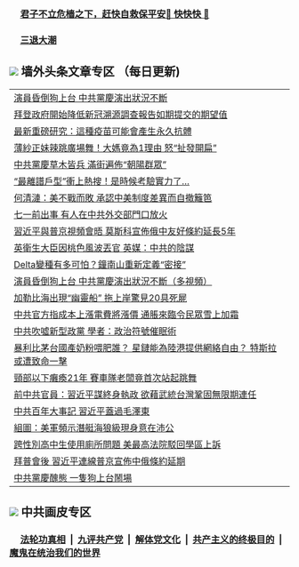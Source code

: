 
 ### &nbsp;&nbsp;&nbsp;&nbsp; [君子不立危樯之下，赶快自救保平安🍎 快快快 📩](https://github.com/pwgy/td/blob/master/README.md)

 ### &nbsp;&nbsp;&nbsp;&nbsp; [三退大潮](https://ww3.xkide.work/?key=zuuelqyfglsfjmgm&pin=65881581&ag=ogQuit&from=pw2) 

## <img src="https://img.icons8.com/cute-clipart/2x/circled-right.png"> 墙外头条文章专区 （每日更新)

<Table>
<tr><td colspan="2" align="left"><a href="https://wwd.cheuw.work/?ag=c1453210&key=gxnhdrolmqgsbjmd&from=pw2">演員昏倒狗上台 中共黨慶演出狀況不斷
</a></td></tr>
<tr><td colspan="2" align="left"><a href="https://wwd.cheuw.work/?ag=c1453192&key=gxnhdrolmqgsbjmd&from=pw2">拜登政府開始降低新冠溯源調查報告如期提交的期望值
</a></td></tr>
<tr><td colspan="2" align="left"><a href="https://wwd.cheuw.work/?ag=c1453193&key=gxnhdrolmqgsbjmd&from=pw2">最新重磅研究：這種疫苗可能會產生永久抗體
</a></td></tr>
<tr><td colspan="2" align="left"><a href="https://wwd.cheuw.work/?ag=c1453152&key=gxnhdrolmqgsbjmd&from=pw2">薄紗正妹辣跳廣場舞！大媽竟為1理由 怒“扯發開扁”
</a></td></tr>
<tr><td colspan="2" align="left"><a href="https://wwd.cheuw.work/?ag=c1453186&key=gxnhdrolmqgsbjmd&from=pw2">中共黨慶草木皆兵 滿街遍佈“朝陽群眾”
</a></td></tr>
<tr><td colspan="2" align="left"><a href="https://wwd.cheuw.work/?ag=c1453189&key=gxnhdrolmqgsbjmd&from=pw2">“最離譜戶型”衝上熱搜！是時候考驗實力了…
</a></td></tr>
<tr><td colspan="2" align="left"><a href="https://wwd.cheuw.work/?ag=c1453204&key=gxnhdrolmqgsbjmd&from=pw2">何清漣：美不戰而敗 承認中美制度差異而自撤籬笆
</a></td></tr>
<tr><td colspan="2" align="left"><a href="https://wwd.cheuw.work/?ag=c1453199&key=gxnhdrolmqgsbjmd&from=pw2">七一前出事 有人在中共外交部門口放火
</a></td></tr>
<tr><td colspan="2" align="left"><a href="https://wwd.cheuw.work/?ag=c1453150&key=gxnhdrolmqgsbjmd&from=pw2">習近平與普京視頻會晤 莫斯科宣佈俄中友好條約延長5年
</a></td></tr>
<tr><td colspan="2" align="left"><a href="https://wwd.cheuw.work/?ag=c1453213&key=gxnhdrolmqgsbjmd&from=pw2">英衛生大臣因桃色風波丟官 英媒：中共的陰謀
</a></td></tr>
<tr><td colspan="2" align="left"><a href="https://wwd.cheuw.work/?ag=c1453190&key=gxnhdrolmqgsbjmd&from=pw2">Delta變種有多可怕？鐘南山重新定義“密接”
</a></td></tr>
<tr><td colspan="2" align="left"><a href="https://wwd.cheuw.work/?ag=c1453129&key=gxnhdrolmqgsbjmd&from=pw2">演員昏倒狗上台 中共黨慶演出狀況不斷（多視頻）
</a></td></tr>
<tr><td colspan="2" align="left"><a href="https://wwd.cheuw.work/?ag=c1453187&key=gxnhdrolmqgsbjmd&from=pw2">加勒比海出現“幽靈船” 拖上岸驚見20具死屍
</a></td></tr>
<tr><td colspan="2" align="left"><a href="https://wwd.cheuw.work/?ag=c1453118&key=gxnhdrolmqgsbjmd&from=pw2">中共官方指成本上漲電費將漲價 通脹來臨令民眾雪上加霜
</a></td></tr>
<tr><td colspan="2" align="left"><a href="https://wwd.cheuw.work/?ag=c1453084&key=gxnhdrolmqgsbjmd&from=pw2">中共吹噓新型政黨 學者：政治符號催眠術
</a></td></tr>
<tr><td colspan="2" align="left"><a href="https://wwd.cheuw.work/?ag=c1453119&key=gxnhdrolmqgsbjmd&from=pw2">暴利比茅台國產奶粉喂肥誰？ 星鏈能為陸港提供網絡自由？ 特斯拉或遭致命一擊
</a></td></tr>
<tr><td colspan="2" align="left"><a href="https://wwd.cheuw.work/?ag=c1453191&key=gxnhdrolmqgsbjmd&from=pw2">頸部以下癱瘓21年 賽車隊老闆竟首次站起跳舞
</a></td></tr>
<tr><td colspan="2" align="left"><a href="https://wwd.cheuw.work/?ag=c1453149&key=gxnhdrolmqgsbjmd&from=pw2">前中共官員：習近平謀終身執政 欲藉武統台灣鞏固無限期連任
</a></td></tr>
<tr><td colspan="2" align="left"><a href="https://wwd.cheuw.work/?ag=c1453185&key=gxnhdrolmqgsbjmd&from=pw2">中共百年大事記 習近平蓋過毛澤東
</a></td></tr>
<tr><td colspan="2" align="left"><a href="https://wwd.cheuw.work/?ag=c1453194&key=gxnhdrolmqgsbjmd&from=pw2">組圖：美軍頻示潛艇海狼級現身意在沛公
</a></td></tr>
<tr><td colspan="2" align="left"><a href="https://wwd.cheuw.work/?ag=c1453214&key=gxnhdrolmqgsbjmd&from=pw2">跨性別高中生使用廁所問題 美最高法院駁回學區上訴
</a></td></tr>
<tr><td colspan="2" align="left"><a href="https://wwd.cheuw.work/?ag=c1453225&key=gxnhdrolmqgsbjmd&from=pw2">拜普會後 習近平連線普京宣佈中俄條約延期
</a></td></tr>
<tr><td colspan="2" align="left"><a href="https://wwd.cheuw.work/?ag=c1453201&key=gxnhdrolmqgsbjmd&from=pw2">中共黨慶醜態 一隻狗上台鬧場
</a></td></tr>

 </Table>

 ## <img src="https://img.icons8.com/cute-clipart/2x/circled-right.png"> 中共画皮专区
 ### &nbsp;&nbsp;&nbsp;&nbsp; [法轮功真相](https://github.com/begood0513/basic/blob/master/README.md) &nbsp;|&nbsp; [九评共产党](https://github.com/begood0513/9ping.md/blob/master/README.md) &nbsp;|&nbsp; [解体党文化](https://github.com/begood0513/jtdwh.md/blob/master/README.md)   &nbsp;|&nbsp; [共产主义的终极目的](https://github.com/begood0513/gczydzjmd.md/blob/master/README.md) &nbsp;|&nbsp; [魔鬼在统治我们的世界](https://github.com/begood0513/gczydzjmd.md/blob/master/README.md) 
